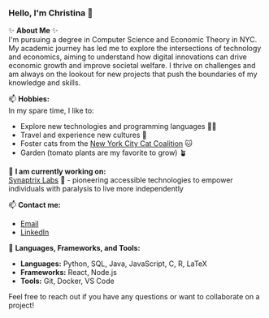 ### Hello, I'm Christina 👋

✨ **About Me** ✨  
I'm pursuing a degree in Computer Science and Economic Theory in NYC. My academic journey has led me to explore the intersections of technology and economics, aiming to understand how digital innovations can drive economic growth and improve societal welfare. I thrive on challenges and am always on the lookout for new projects that push the boundaries of my knowledge and skills.

📫 **Hobbies:**  
In my spare time, I like to:
- Explore new technologies and programming languages 👩‍💻 
- Travel and experience new cultures 🥘 
- Foster cats from the [New York City Cat Coalition](https://www.nycatcoal.org/) 🐱
- Garden (tomato plants are my favorite to grow) 🪴

🚀 **I am currently working on:**  
[Synaptrix Labs](https://www.synaptrix-labs.com/) 🧠 - pioneering accessible technologies to empower individuals with paralysis to live more independently

📫 **Contact me:**  
- [Email](mailto:crb623@nyu.edu)
- [LinkedIn](http://linkedin.com/in/christina-borao)


🔭 **Languages, Frameworks, and Tools:**  
- **Languages:** Python, SQL, Java, JavaScript, C, R, LaTeX
- **Frameworks:** React, Node.js
- **Tools:** Git, Docker, VS Code

Feel free to reach out if you have any questions or want to collaborate on a project!

<!--
**crb623/crb623** is a ✨ _special_ ✨ repository because its `README.md` (this file) appears on your GitHub profile.

Here are some ideas to get you started:

- 🔭 I’m currently working on ...
- 🌱 I’m currently learning ...
- 👯 I’m looking to collaborate on ...
- 🤔 I’m looking for help with ...
- 💬 Ask me about ...
- 📫 How to reach me: ...
- 😄 Pronouns: ...
- ⚡ Fun fact: ...
-->
